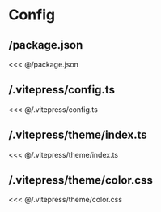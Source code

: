 # Config

## /package.json

<<< @/package.json

## /.vitepress/config.ts

<<< @/.vitepress/config.ts

## /.vitepress/theme/index.ts

<<< @/.vitepress/theme/index.ts

## /.vitepress/theme/color.css

<<< @/.vitepress/theme/color.css
